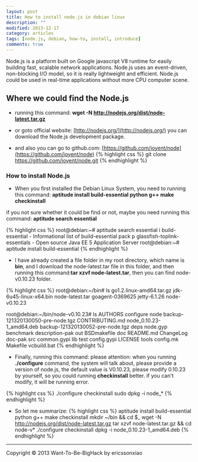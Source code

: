 ```yaml
---
layout: post
title: How to install node.js in debian linux
description: ""
modified: 2013-12-17
category: articles
tags: [node.js, debian, how-to, install, introduce]
comments: true
---
```


Node.js is a platform built on Google javascript V8 runtime for easily building fast, scalable network applications. Node.js uses an event-driven, non-blocking I/O model, so it is really lightweight and efficient. Node.js could be used in real-time applications without more CPU computer scene.

## Where we could find the Node.js
* running this command: **wget -N http://nodejs.org/dist/node-latest.tar.gz**

* or goto official website: [http://nodejs.org/](http://nodejs.org/)
you can download the Node.js development package.

* and also you can go to github.com: [https://github.com/joyent/node](https://github.com/joyent/node)
{% highlight css %}
git clone https://github.com/joyent/node.git
{% endhighlight %}


### How to install Node.js
* When you first installed the Debian Linux System, you need to running this command:
**aptitude install build-essential python g++ make checkinstall**

if you not sure whether it could be find or not, maybe you need running this command:
**aptitude search essential**

{% highlight css %}
root@debian:~# aptitude search essential
i   build-essential                 - Informational list of build-essential pack
p   glassfish-toplink-essentials    - Open source Java EE 5 Application Server
root@debian:~# aptitude install build-essential
{% endhighlight %}

* I have already created a file folder in my root directory, which name is **bin**, and I download the node-latest.tar file in this folder,
and then running this command:**tar xzvf node-latest.tar**, then you can find node-v0.10.23 folder.

{% highlight css %}
root@debian:~/bin# ls
go1.2.linux-amd64.tar.gz  jdk-6u45-linux-x64.bin  node-latest.tar
goagent-0369625           jetty-6.1.26            node-v0.10.23

root@debian:~/bin/node-v0.10.23# ls
AUTHORS                           configure        node
backup-121320130050-pre-node.tgz  CONTRIBUTING.md  node_0.10.23-1_amd64.deb
backup-121320130052-pre-node.tgz  deps             node.gyp
benchmark                         description-pak  out
BSDmakefile                       doc              README.md
ChangeLog                         doc-pak          src
common.gypi                       lib              test
config.gypi                       LICENSE          tools
config.mk                         Makefile         vcbuild.bat
{% endhighlight %}

* Finally, running this command:
please attention: when you running **./configure** command, the system will talk about, please provide a version of node.js,
the default value is V0.10.23, please modify 0.10.23 by yourself, so you could running **checkinstall** better. 
if you can't modify, it will be running error.

{% highlight css %}
./configure
checkinstall
sudo dpkg -i node_*
{% endhighlight %}

* So let me summarize:
{% highlight css %}
aptitude install build-essential python g++ make checkinstall
mkdir ~/bin && cd $_
wget -N http://nodejs.org/dist/node-latest.tar.gz
tar xzvf node-latest.tar.gz && cd node-v*
./configure
checkinstall
dpkg -i node_0.10.23-1_amd64.deb
{% endhighlight %}

* * * * * *
<div class="sample_footer">
Copyright &copy; 2013 Want-To-Be-BigHack by ericssonxiao
</div>